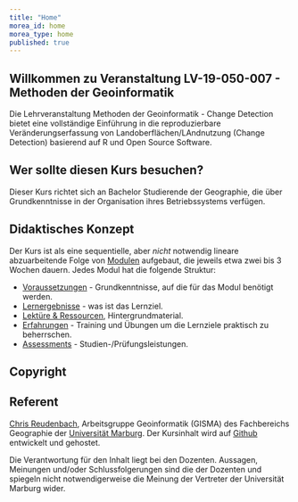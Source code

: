 ```yaml
---
title: "Home"
morea_id: home
morea_type: home
published: true
---
```


## Willkommen zu Veranstaltung LV-19-050-007 - Methoden der Geoinformatik


Die Lehrveranstaltung Methoden der Geoinformatik - Change Detection bietet eine vollständige Einführung in die reproduzierbare Veränderungserfassung von Landoberflächen/LAndnutzung (Change Detection) basierend auf R und Open Source Software. 

## Wer sollte diesen Kurs besuchen?

  Dieser Kurs richtet sich an Bachelor Studierende der Geographie, die über Grundkenntnisse in der Organisation ihres Betriebssystems verfügen.

## Didaktisches Konzept

Der Kurs ist als eine sequentielle, aber *nicht* notwendig lineare abzuarbeitende Folge von [Modulen](/LV-19-050-007/modules) aufgebaut, die jeweils etwa zwei bis 3 Wochen dauern. Jedes Modul hat die folgende Struktur:

  * [Voraussetzungen](/LV-19-050-007/Voraussetzungen) - Grundkenntnisse, auf die für das Modul benötigt werden.
  * [Lernergebnisse](/LV-19-050-007//outcomes) - was ist das Lernziel.
  * [Lektüre & Ressourcen](/LV-19-050-007/readings), Hintergrundmaterial.
  * [Erfahrungen](/LV-19-050-007/experiences) - Training und Übungen um die Lernziele praktisch zu beherrschen.
  * [Assessments](/LV-19-050-007/assessments) - Studien-/Prüfungsleistungen.

## Copyright

## Referent

[Chris Reudenbach](https://www.uni-marburg.de/de/fb19/fachbereich/staff/reudenbach), Arbeitsgruppe Geoinformatik (GISMA) des Fachbereichs Geographie der [Universität Marburg](https://www.uni-marburg.de/en). Der Kursinhalt wird auf [Github](https://github.com/gisma-courses/LV-19-005-007) entwickelt und gehostet.

Die Verantwortung für den Inhalt liegt bei den Dozenten. Aussagen, Meinungen und/oder Schlussfolgerungen sind die der Dozenten und spiegeln nicht notwendigerweise die Meinung der Vertreter der Universität Marburg wider.